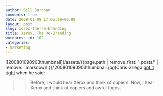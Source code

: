 ```yaml
---
author: Bill Burcham
comments: true
date: 2008-01-09 17:06:18+00:00
layout: post
slug: xerox-the-re-branding
title: Xerox, The Re-Branding
wordpress_id: 102
categories:
- marketing
---
```


![200801090903thumbnail](/assets/{{page.path | remove_first: '_posts/' | remove: '.markdown'}}/200801090903thumbnail.jpg)Chris Griego [got it right](http://twitter.com/cgriego) when he said:


<blockquote>

> 
> Before, I would hear Xerox and think of copiers. Now, I hear Xerox and think of copiers and awful logos.
> 
> 
</blockquote>
